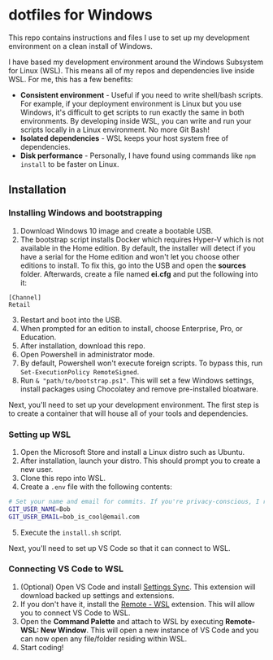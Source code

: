 # dotfiles for Windows

This repo contains instructions and files I use to set up my development environment on a clean install of Windows.

I have based my development environment around the Windows Subsystem for Linux (WSL). This means all of my repos and dependencies live inside WSL. For me, this has a few benefits:

- **Consistent environment** - Useful if you need to write shell/bash scripts. For example, if your deployment environment is Linux but you use Windows, it's difficult to get scripts to run exactly the same in both environments. By developing inside WSL, you can write and run your scripts locally in a Linux environment. No more Git Bash!
- **Isolated dependencies** - WSL keeps your host system free of dependencies.
- **Disk performance** - Personally, I have found using commands like `npm install` to be faster on Linux.

## Installation

### Installing Windows and bootstrapping

1. Download Windows 10 image and create a bootable USB.
1. The bootstrap script installs Docker which requires Hyper-V which is not available in the Home edition. By default, the installer will detect if you have a serial for the Home edition and won't let you choose other editions to install. To fix this, go into the USB and open the **sources** folder. Afterwards, create a file named **ei.cfg** and put the following into it:
```
[Channel]
Retail
```
3. Restart and boot into the USB.
1. When prompted for an edition to install, choose Enterprise, Pro, or Education.
1. After installation, download this repo.
1. Open Powershell in administrator mode.
1. By default, Powershell won't execute foreign scripts. To bypass this, run `Set-ExecutionPolicy RemoteSigned`.
1. Run `& "path/to/bootstrap.ps1"`. This will set a few Windows settings, install packages using Chocolatey and remove pre-installed bloatware.

Next, you'll need to set up your development environment. The first step is to create a container that will house all of your tools and dependencies.

### Setting up WSL

1. Open the Microsoft Store and install a Linux distro such as Ubuntu.
1. After installation, launch your distro. This should prompt you to create a new user.
1. Clone this repo into WSL.
1. Create a `.env` file with the following contents:
```sh
# Set your name and email for commits. If you're privacy-conscious, I recommend using your Git provider's private email feature.
GIT_USER_NAME=Bob
GIT_USER_EMAIL=bob_is_cool@email.com
```
5. Execute the `install.sh` script.

Next, you'll need to set up VS Code so that it can connect to WSL.

### Connecting VS Code to WSL

1. (Optional) Open VS Code and install [Settings Sync](https://marketplace.visualstudio.com/items?itemName=Shan.code-settings-sync). This extension will download backed up settings and extensions.
1. If you don't have it, install the [Remote - WSL](https://marketplace.visualstudio.com/items?itemName=ms-vscode-remote.remote-wsl) extension. This will allow you to connect VS Code to WSL.
1. Open the **Command Palette** and attach to WSL by executing **Remote-WSL: New Window**. This will open a new instance of VS Code and you can now open any file/folder residing within WSL.
1. Start coding!